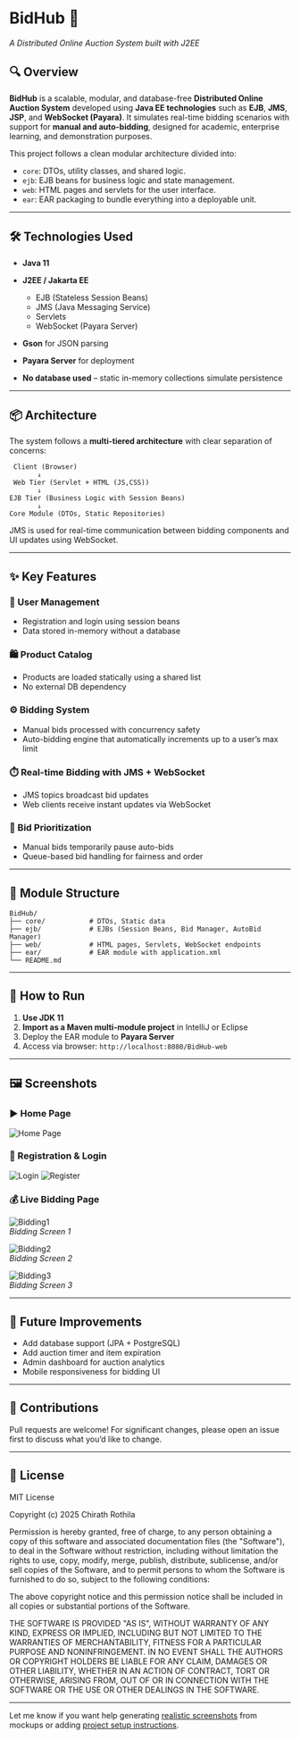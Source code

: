 ﻿# BidHub 🧩

*A Distributed Online Auction System built with J2EE*

## 🔍 Overview

**BidHub** is a scalable, modular, and database-free **Distributed Online Auction System** developed using **Java EE technologies** such as **EJB**, **JMS**, **JSP**, and **WebSocket (Payara)**. It simulates real-time bidding scenarios with support for **manual and auto-bidding**, designed for academic, enterprise learning, and demonstration purposes.

This project follows a clean modular architecture divided into:

* `core`: DTOs, utility classes, and shared logic.
* `ejb`: EJB beans for business logic and state management.
* `web`: HTML pages and servlets for the user interface.
* `ear`: EAR packaging to bundle everything into a deployable unit.

---

## 🛠️ Technologies Used

* **Java 11**
* **J2EE / Jakarta EE**

    * EJB (Stateless Session Beans)
    * JMS (Java Messaging Service)
    * Servlets
    * WebSocket (Payara Server)
* **Gson** for JSON parsing
* **Payara Server** for deployment
* **No database used** – static in-memory collections simulate persistence

---

## 📦 Architecture

The system follows a **multi-tiered architecture** with clear separation of concerns:

```plaintext
 Client (Browser)
       ↓
 Web Tier (Servlet + HTML (JS,CSS))
       ↓
EJB Tier (Business Logic with Session Beans)
       ↓
Core Module (DTOs, Static Repositories)
```

JMS is used for real-time communication between bidding components and UI updates using WebSocket.

---

## ✨ Key Features

### 🔐 User Management

* Registration and login using session beans
* Data stored in-memory without a database

### 🛍️ Product Catalog

* Products are loaded statically using a shared list
* No external DB dependency

### ⚙️ Bidding System

* Manual bids processed with concurrency safety
* Auto-bidding engine that automatically increments up to a user’s max limit

### ⏱️ Real-time Bidding with JMS + WebSocket

* JMS topics broadcast bid updates
* Web clients receive instant updates via WebSocket

### 🔄 Bid Prioritization

* Manual bids temporarily pause auto-bids
* Queue-based bid handling for fairness and order

---

## 📂 Module Structure

```
BidHub/
├── core/           # DTOs, Static data
├── ejb/            # EJBs (Session Beans, Bid Manager, AutoBid Manager)
├── web/            # HTML pages, Servlets, WebSocket endpoints
├── ear/            # EAR module with application.xml
└── README.md
```

---

## 🔧 How to Run

1. **Use JDK 11**
2. **Import as a Maven multi-module project** in IntelliJ or Eclipse
3. Deploy the EAR module to **Payara Server**
4. Access via browser:
   `http://localhost:8080/BidHub-web`

---

## 🖼️ Screenshots

### ▶️ Home Page

![Home Page](assets/1.png)

### 👤 Registration & Login

![Login](assets/signIn.png)
![Register](assets/signup.png)

### 💰 Live Bidding Page

![Bidding1](assets/2.png)  
*Bidding Screen 1*

![Bidding2](assets/3.png)  
*Bidding Screen 2*

![Bidding3](assets/4.png)  
*Bidding Screen 3*

---

## 📘 Future Improvements

* Add database support (JPA + PostgreSQL)
* Add auction timer and item expiration
* Admin dashboard for auction analytics
* Mobile responsiveness for bidding UI

---

## 🤝 Contributions

Pull requests are welcome! For significant changes, please open an issue first to discuss what you’d like to change.

---

## 📄 License

MIT License

Copyright (c) 2025 Chirath Rothila

Permission is hereby granted, free of charge, to any person obtaining a copy
of this software and associated documentation files (the "Software"), to deal
in the Software without restriction, including without limitation the rights
to use, copy, modify, merge, publish, distribute, sublicense, and/or sell
copies of the Software, and to permit persons to whom the Software is
furnished to do so, subject to the following conditions:

The above copyright notice and this permission notice shall be included in all
copies or substantial portions of the Software.

THE SOFTWARE IS PROVIDED "AS IS", WITHOUT WARRANTY OF ANY KIND, EXPRESS OR
IMPLIED, INCLUDING BUT NOT LIMITED TO THE WARRANTIES OF MERCHANTABILITY,
FITNESS FOR A PARTICULAR PURPOSE AND NONINFRINGEMENT. IN NO EVENT SHALL THE
AUTHORS OR COPYRIGHT HOLDERS BE LIABLE FOR ANY CLAIM, DAMAGES OR OTHER
LIABILITY, WHETHER IN AN ACTION OF CONTRACT, TORT OR OTHERWISE, ARISING FROM,
OUT OF OR IN CONNECTION WITH THE SOFTWARE OR THE USE OR OTHER DEALINGS IN THE
SOFTWARE.

---

Let me know if you want help generating [realistic screenshots](f) from mockups or adding [project setup instructions](f).
